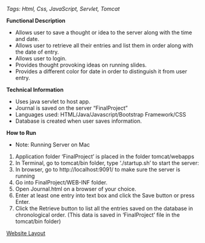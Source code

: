 *Tags: Html, Css, JavaScript, Servlet, Tomcat*

**Functional Description**
* Allows user to save a thought or idea to the server along with the time and date.
* Allows user to retrieve all their entries and list them in order along with the date of entry.
* Allows user to login.
* Provides thought provoking ideas on running slides.
* Provides a different color for date in order to distinguish it from user entry. 

**Technical Information**
* Uses java servlet to host app.
* Journal is saved on the server “FinalProject”
* Languages used: HTML/Java/Javascript/Bootstrap Framework/CSS
* Database is created when user saves information.

**How to Run**
* Note: Running Server on Mac
1.	Application folder ‘FinalProject’ is placed in the folder tomcat/webapps
2.	In Terminal, go to tomcat/bin folder, type ‘./startup.sh’ to start the server:
3.	In browser, go to http://localhost:9091/ to make sure the server is running
4.	Go into FinalProject/WEB-INF folder.
5.	Open Journal.html on a browser of your choice.
6.	Enter at least one entry into text box and click the Save button or press Enter.
7.	Click the Retrieve button to list all the entries saved on the database in chronological order. (This data is saved in ‘FinalProject’ file in the tomcat/bin folder)

[Website Layout](https://cmn0705.github.io/Journal_WebPage/tomcat/webapps/FinalProject/WEB-INF/Journal.html)